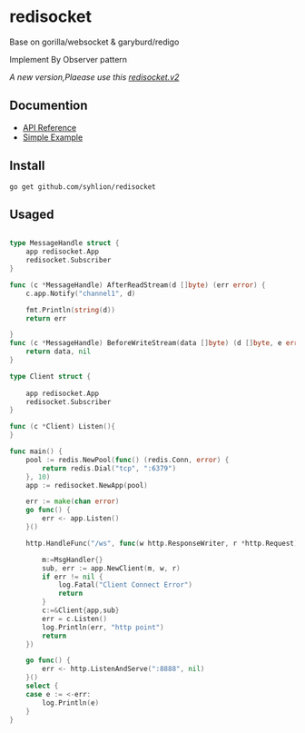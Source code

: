 # redisocket

Base on gorilla/websocket & garyburd/redigo

Implement By Observer pattern

*A new version,Plaease use this [redisocket.v2](https://www.github.com/syhlion/redisocket.v2)*

## Documention

* [API Reference](https://godoc.org/github.com/syhlion/redisocket)
* [Simple Example](https://github.com/syhlion/redisocket/blob/master/example/main.go)

## Install

`go get github.com/syhlion/redisocket`

## Usaged

``` go

type MessageHandle struct {
	app redisocket.App
	redisocket.Subscriber
}

func (c *MessageHandle) AfterReadStream(d []byte) (err error) {
	c.app.Notify("channel1", d)

	fmt.Println(string(d))
	return err

}
func (c *MessageHandle) BeforeWriteStream(data []byte) (d []byte, e error) {
	return data, nil
}

type Client struct {
    
	app redisocket.App
	redisocket.Subscriber
}

func (c *Client) Listen(){
}

func main() {
	pool := redis.NewPool(func() (redis.Conn, error) {
		return redis.Dial("tcp", ":6379")
	}, 10)
	app := redisocket.NewApp(pool)

	err := make(chan error)
	go func() {
		err <- app.Listen()
	}()

	http.HandleFunc("/ws", func(w http.ResponseWriter, r *http.Request) {

		m:=MsgHandler{}
		sub, err := app.NewClient(m, w, r)
		if err != nil {
			log.Fatal("Client Connect Error")
			return
		}
		c:=&Client{app,sub}
		err = c.Listen()
		log.Println(err, "http point")
		return
	})

	go func() {
		err <- http.ListenAndServe(":8888", nil)
	}()
	select {
	case e := <-err:
		log.Println(e)
	}
}
```
